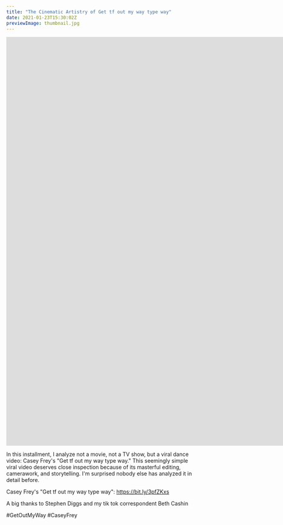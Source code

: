 ```yaml
---
title: "The Cinematic Artistry of Get tf out my way type way"
date: 2021-01-23T15:30:02Z
previewImage: thumbnail.jpg
---
```


<iframe width="1920" height="1080" src="https://www.youtube.com/embed/Ru3oTgxTuJs" frameborder="0" allow="accelerometer; autoplay; clipboard-write; encrypted-media; gyroscope; picture-in-picture" allowfullscreen></iframe>

In this installment, I analyze not a movie, not a TV show, but a viral dance video: Casey Frey's "Get tf out my way type way." This seemingly simple viral video deserves close inspection because of its masterful editing, camerawork, and storytelling. I'm surprised nobody else has analyzed it in detail before.

Casey Frey's "Get tf out my way type way": https://bit.ly/3pfZKxs

A big thanks to Stephen Diggs and my tik tok correspondent Beth Cashin

\#GetOutMyWay #CaseyFrey